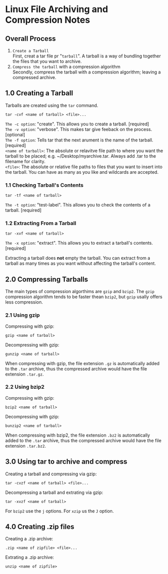 # Linux File Archiving and Compression Notes
## Overall Process
1. `Create a Tarball`  
First, creat a tar file pr "`tarball`". A tarball is a way of bundling together the files that you want to archive.
2. `Compress the tarball` with a compression algorithm  
Secondly, compress the tarball with a compression algorithm; leaving a compressed archive.

## 1.0 Creating a Tarball
Tarballs are created using the `tar` command.
```
tar -cvf <name of tarball> <file>...
```
`The -c option`: "create". This allows you to create a tarball. [required]  
`The -v option`: "verbose". This makes tar give feeback on the process. [optional]  
`The -f option`: Tells tar that the next arument is the name of the tarball. [required]  
`<name of tarball>`: The absolute or relavitve file path to where you want the tarball to be placed; e.g. ~/Desktop/myarchive.tar. Always add .tar to the filename for clarity.   
`<file>`: The absolute or relative file paths to files that you want to insert into the tarball. You can have as many as you like and wildcards are accepted.  
### 1.1 Checking Tarball's Contents
```
tar -tf <name of tarball>
```
`The -t option`: "test-label". This allows you to check the contents of a tarball. [required]   


### 1.2 Extracting From a Tarball
```
tar -xvf <name of tarball>
```
`The -x option`: "extract". This allows you to extract a tarball's contents. [required]  

Extracting a tarball does **not** empty the tarball. You can extract from a tarball as many times as you want without affecting the tarball's content.  

## 2.0 Compressing Tarballs
The main types of compression algorthims are `gzip` and `bzip2`. The `gzip` compression algorithm tends to be faster thean `bzip2`, but `gzip` usally offers less compression.

### 2.1 Using gzip
Compressing with gzip:
```
gzip <name of tarball>
```
Decompressing with gzip:
```
gunzip <name of tarball>
```
When compressing with gzip, the file extension `.gz` is automatically added to the `.tar` archive, thus the compressed archive would have the file extension `.tar.gz`.

### 2.2 Using bzip2
Compressing with gzip:
```
bzip2 <name of tarball>
```
Decompressing with gzip:
```
bunzip2 <name of tarball>
```
When compressing with bzip2, the file extension `.bz2` is automatically added to the `.tar` archive, thus the compressed archive would have the file extension `.tar.bz2`.

## 3.0 Using tar to archive and compress
Creating a tarball and compressing via gzip:
```
tar -cvzf <name of tarball> <file>...
```
Decompressing a tarball and extrating via gzip:
```
tar -xvzf <name of tarball> 
```

For `bzip2` use the `j` options. For `xzip` us the `J` option.  

## 4.0 Creating .zip files
Creating a .zip archive:
```
.zip <name of zipfile> <file>...
```
Extrating a .zip archive:
```
unzip <name of zipfile> 
```

